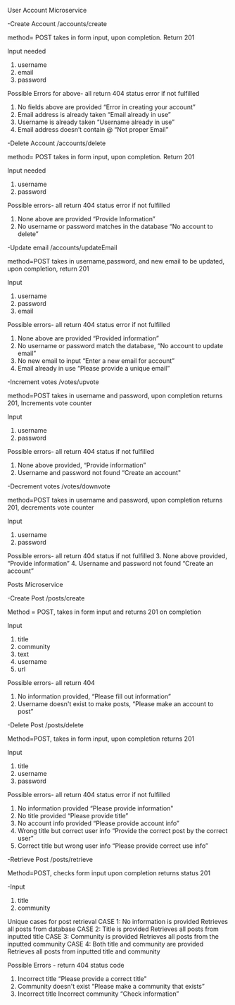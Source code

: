 User Account Microservice


-Create Account
/accounts/create

method= POST takes in form input, upon completion. Return 201

Input needed
1. username
2. email 
3. password

Possible Errors for above- all return 404 status error if not fulfilled
1. No fields above are provided     “Error in creating your account”
2.  Email address is already taken   “Email already in use”
3. Username is already taken    “Username already in use”
4. Email address doesn’t contain @  “Not proper Email”


-Delete Account
/accounts/delete

method= POST takes in form input, upon completion. Return 201 
                     
Input needed
1. username
2. password

Possible errors- all return 404 status error if not fulfilled
1. None above are provided “Provide Information” 
2. No username or password matches in the database  “No account to delete”


-Update email
/accounts/updateEmail 

method=POST takes in username,password, and new email to be updated, upon completion, return 201

Input
1. username
2. password
3. email

Possible errors- all return 404 status error if not fulfilled
1. None above are provided “Provided information”
2. No username or password match the database, “No account to update email”
3. No new email to input  “Enter a new email for account”
4. Email already in use “Please provide a unique email”


-Increment votes
/votes/upvote

method=POST takes in username and password, upon completion returns 201, Increments vote counter

Input
1. username
2. password

Possible errors- all return 404 status if not fulfilled
1. None above provided,   “Provide information”
2. Username and password not found “Create an account"


-Decrement votes
/votes/downvote

method=POST takes in username and password, upon completion returns 201, decrements vote counter

Input
1. username
2. password

Possible errors- all return 404 status if not fulfilled
3. None above provided,   “Provide information”
4. Username and password not found “Create an account”



Posts Microservice


-Create Post
/posts/create

Method = POST, takes in form input and returns 201 on completion

Input
1. title
2. community
3. text
4. username
5. url

Possible errors- all return 404
1. No information provided,  “Please fill out information”
2. Username doesn't exist to make posts,  “Please make an account to post”


-Delete Post
/posts/delete

Method=POST, takes in form input, upon completion returns 201

Input
1. title
2. username
3. password

Possible errors- all return 404 status error if not fulfilled
1. No information provided “Please provide information"
2. No title provided “Please provide title”
3. No account info provided “Please provide account info”
4. Wrong title but correct user info “Provide the correct post by the correct user”
5. Correct title but wrong user info “Please provide correct use info”


-Retrieve Post
/posts/retrieve

Method=POST, checks form input upon completion returns status 201

-Input
1. title
2. community

Unique cases for post retrieval
CASE 1: No information is provided
     Retrieves all posts from database
CASE 2: Title is provided
     Retrieves all posts from inputted title
CASE 3: Community is provided
     Retrieves all posts from the inputted community
CASE 4: Both title and community are provided
     Retrieves all posts from inputted title and community 

Possible Errors - return 404 status code
1. Incorrect title “Please provide a correct title"
2. Community doesn't exist “Please make a community that exists”
3. Incorrect title Incorrect community “Check information”